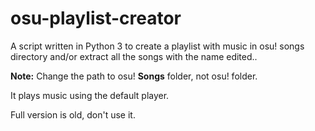 # osu-playlist-creator
A script written in Python 3 to create a playlist with music in osu! songs directory and/or extract all the songs with the name edited..

**Note:** Change the path to osu! **Songs** folder, not osu! folder.

It plays music using the default player.

Full version is old, don't use it.

<!--The full version require *mutagen* installed:

python -m pip install -U pip

pip install mutagen-->